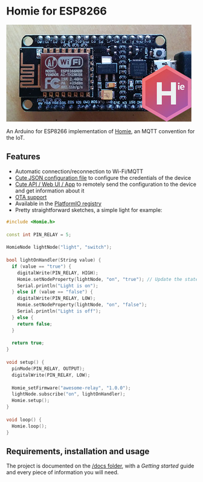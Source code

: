 Homie for ESP8266
=================

![homie-esp8266](homie-esp8266.jpg)

An Arduino for ESP8266 implementation of [Homie](https://git.io/homieiot), an MQTT convention for the IoT.

## Features

* Automatic connection/reconnection to Wi-Fi/MQTT
* [Cute JSON configuration file](docs/5.-JSON-configuration-file.md) to configure the credentials of the device
* [Cute API / Web UI / App](docs/6.-Configuration-API.md) to remotely send the configuration to the device and get information about it
* [OTA support](docs/4.-OTA.md)
* Available in the [PlatformIO registry](http://platformio.org/#!/lib/show/555/Homie)
* Pretty straightforward sketches, a simple light for example:

```c++
#include <Homie.h>

const int PIN_RELAY = 5;

HomieNode lightNode("light", "switch");

bool lightOnHandler(String value) {
  if (value == "true") {
    digitalWrite(PIN_RELAY, HIGH);
    Homie.setNodeProperty(lightNode, "on", "true"); // Update the state of the light
    Serial.println("Light is on");
  } else if (value == "false") {
    digitalWrite(PIN_RELAY, LOW);
    Homie.setNodeProperty(lightNode, "on", "false");
    Serial.println("Light is off");
  } else {
    return false;
  }

  return true;
}

void setup() {
  pinMode(PIN_RELAY, OUTPUT);
  digitalWrite(PIN_RELAY, LOW);

  Homie_setFirmware("awesome-relay", "1.0.0");
  lightNode.subscribe("on", lightOnHandler);
  Homie.setup();
}

void loop() {
  Homie.loop();
}
```

## Requirements, installation and usage

The project is documented on the [/docs folder](docs), with a *Getting started* guide and every piece of information you will need.

